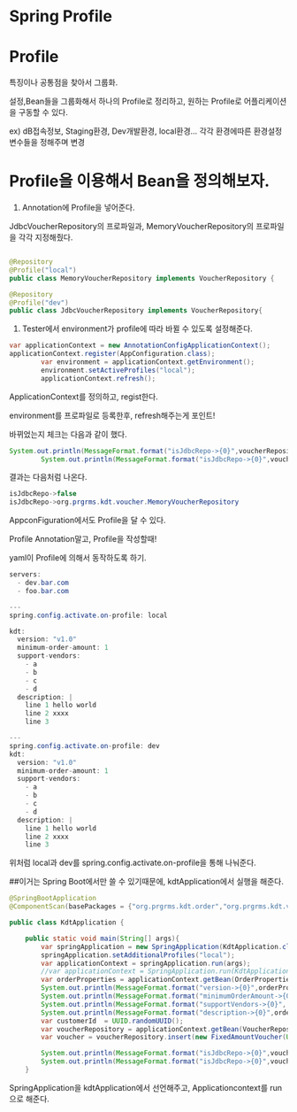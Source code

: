 # Spring Profile

# Profile

특징이나 공통점을 찾아서 그룹화.

설정,Bean들을 그룹화해서 하나의 Profile로 정리하고, 원하는 Profile로 어플리케이션을 구동할 수 있다.

ex) dB접속정보, Staging환경, Dev개발환경, local환경… 각각 환경에따른 환경설정 변수들을 정해주며 변경

# Profile을 이용해서 Bean을 정의해보자.

1. Annotation에 Profile을 넣어준다.

JdbcVoucherRepository의 프로파일과, MemoryVoucherRepository의 프로파일을 각각 지정해줬다. 

```java

@Repository
@Profile("local")
public class MemoryVoucherRepository implements VoucherRepository {
```

```java
@Repository
@Profile("dev")
public class JdbcVoucherRepository implements VoucherRepository{
```

1. Tester에서 environment가 profile에 따라 바뀔 수 있도록 설정해준다.

```java
var applicationContext = new AnnotationConfigApplicationContext();
applicationContext.register(AppConfiguration.class);
        var environment = applicationContext.getEnvironment();
        environment.setActiveProfiles("local");
        applicationContext.refresh();
```

ApplicationContext를 정의하고, regist한다. 

environment를 프로파일로 등록한후, refresh해주는게 포인트!

바뀌었는지 체크는 다음과 같이 했다.

```java
System.out.println(MessageFormat.format("isJdbcRepo->{0}",voucherRepository instanceof JdbcVoucherRepository));
        System.out.println(MessageFormat.format("isJdbcRepo->{0}",voucherRepository.getClass().getCanonicalName()));
```

결과는 다음처럼 나온다.

```java
isJdbcRepo->false
isJdbcRepo->org.prgrms.kdt.voucher.MemoryVoucherRepository
```

AppconFiguration에서도 Profile을 달 수 있다.

Profile Annotation말고, Profile을 작성할때! 

yaml이 Profile에 의해서 동작하도록 하기.

```java
servers:
  - dev.bar.com
  - foo.bar.com

---
spring.config.activate.on-profile: local

kdt:
  version: "v1.0"
  minimum-order-amount: 1
  support-vendors:
    - a
    - b
    - c
    - d
  description: |
    line 1 hello world
    line 2 xxxx
    line 3

---
spring.config.activate.on-profile: dev
kdt:
  version: "v1.0"
  minimum-order-amount: 1
  support-vendors:
    - a
    - b
    - c
    - d
  description: |
    line 1 hello world
    line 2 xxxx
    line 3
```

위처럼 local과 dev를 spring.config.activate.on-profile을 통해 나눠준다.

##이거는 Spring Boot에서만 쓸 수 있기때문에, kdtApplication에서 실행을 해준다.

```java
@SpringBootApplication
@ComponentScan(basePackages = {"org.prgrms.kdt.order","org.prgrms.kdt.voucher","org.prgrms.kdt.configuration"})

public class KdtApplication {

	public static void main(String[] args){
		var springApplication = new SpringApplication(KdtApplication.class);
		springApplication.setAdditionalProfiles("local");
		var applicationContext = springApplication.run(args);
		//var applicationContext = SpringApplication.run(KdtApplication.class, args);
		var orderProperties = applicationContext.getBean(OrderProperties.class);
		System.out.println(MessageFormat.format("version->{0}",orderProperties.getVersion()));
		System.out.println(MessageFormat.format("minimumOrderAmount->{0}", orderProperties.getMinimumOrderAmount()));
		System.out.println(MessageFormat.format("supportVendors->{0}", orderProperties.getSupportVendors()));
		System.out.println(MessageFormat.format("description->{0}",orderProperties.getDescription()));
		var customerId  = UUID.randomUUID();
		var voucherRepository = applicationContext.getBean(VoucherRepository.class);
		var voucher = voucherRepository.insert(new FixedAmountVoucher(UUID.randomUUID(),10L));

		System.out.println(MessageFormat.format("isJdbcRepo->{0}",voucherRepository instanceof JdbcVoucherRepository));
		System.out.println(MessageFormat.format("isJdbcRepo->{0}",voucherRepository.getClass().getCanonicalName()));
	}
```

SpringApplication을 kdtApplication에서 선언해주고, Applicationcontext를 run으로 해준다.